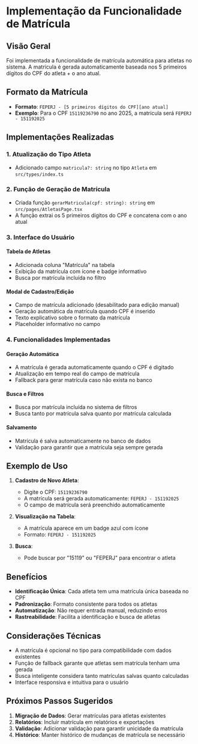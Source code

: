 # Implementação da Funcionalidade de Matrícula

## Visão Geral

Foi implementada a funcionalidade de matrícula automática para atletas no sistema. A matrícula é gerada automaticamente baseada nos 5 primeiros dígitos do CPF do atleta + o ano atual.

## Formato da Matrícula

- **Formato**: `FEPERJ - [5 primeiros dígitos do CPF][ano atual]`
- **Exemplo**: Para o CPF `15119236790` no ano 2025, a matrícula será `FEPERJ - 151192025`

## Implementações Realizadas

### 1. Atualização do Tipo Atleta
- Adicionado campo `matricula?: string` no tipo `Atleta` em `src/types/index.ts`

### 2. Função de Geração de Matrícula
- Criada função `gerarMatricula(cpf: string): string` em `src/pages/AtletasPage.tsx`
- A função extrai os 5 primeiros dígitos do CPF e concatena com o ano atual

### 3. Interface do Usuário

#### Tabela de Atletas
- Adicionada coluna "Matrícula" na tabela
- Exibição da matrícula com ícone e badge informativo
- Busca por matrícula incluída no filtro

#### Modal de Cadastro/Edição
- Campo de matrícula adicionado (desabilitado para edição manual)
- Geração automática da matrícula quando CPF é inserido
- Texto explicativo sobre o formato da matrícula
- Placeholder informativo no campo

### 4. Funcionalidades Implementadas

#### Geração Automática
- A matrícula é gerada automaticamente quando o CPF é digitado
- Atualização em tempo real do campo de matrícula
- Fallback para gerar matrícula caso não exista no banco

#### Busca e Filtros
- Busca por matrícula incluída no sistema de filtros
- Busca tanto por matrícula salva quanto por matrícula calculada

#### Salvamento
- Matrícula é salva automaticamente no banco de dados
- Validação para garantir que a matrícula seja sempre gerada

## Exemplo de Uso

1. **Cadastro de Novo Atleta**:
   - Digite o CPF: `15119236790`
   - A matrícula será gerada automaticamente: `FEPERJ - 151192025`
   - O campo de matrícula será preenchido automaticamente

2. **Visualização na Tabela**:
   - A matrícula aparece em um badge azul com ícone
   - Formato: `FEPERJ - 151192025`

3. **Busca**:
   - Pode buscar por "15119" ou "FEPERJ" para encontrar o atleta

## Benefícios

- **Identificação Única**: Cada atleta tem uma matrícula única baseada no CPF
- **Padronização**: Formato consistente para todos os atletas
- **Automatização**: Não requer entrada manual, reduzindo erros
- **Rastreabilidade**: Facilita a identificação e busca de atletas

## Considerações Técnicas

- A matrícula é opcional no tipo para compatibilidade com dados existentes
- Função de fallback garante que atletas sem matrícula tenham uma gerada
- Busca inteligente considera tanto matrículas salvas quanto calculadas
- Interface responsiva e intuitiva para o usuário

## Próximos Passos Sugeridos

1. **Migração de Dados**: Gerar matrículas para atletas existentes
2. **Relatórios**: Incluir matrícula em relatórios e exportações
3. **Validação**: Adicionar validação para garantir unicidade da matrícula
4. **Histórico**: Manter histórico de mudanças de matrícula se necessário
